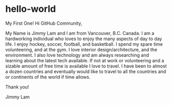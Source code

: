 # hello-world
My First One!
Hi GitHub Community,

My Name is Jimmy Lam and I am from Vancouver, B.C. Canada. I am a hardworking individual who loves to enjoy the many aspects of day to day life. I enjoy hockey, soccer, football, and basketball. I spend my spare time volunteering, and at the gym. I love interior design/architecture, and the environment. I also love technology and am always researching and learning about the latest tech available. If not at work or volunteering and a sizable amount of free time is available I love to travel. I have been to almost a dozen countries and eventually would like to travel to all the countries and or continents of the world if time allows.

Thank you! 

Jimmy Lam
